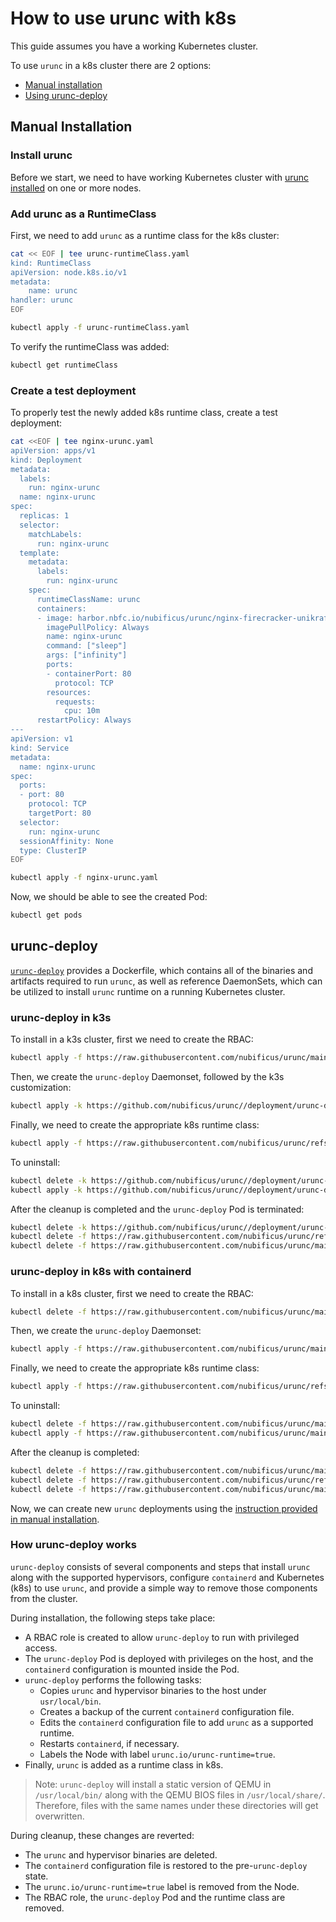 # How to use urunc with k8s

This guide assumes you have a working Kubernetes cluster.

To use `urunc` in a k8s cluster there are 2 options:

- [Manual installation](#manual-installation)
- [Using urunc-deploy](#urunc-deploy)

## Manual Installation

### Install urunc

Before we start, we need to have working Kubernetes cluster with [urunc installed](../installation.md) on one or more nodes.

### Add urunc as a RuntimeClass

First, we need to add `urunc` as a runtime class for the k8s cluster:

```bash
cat << EOF | tee urunc-runtimeClass.yaml
kind: RuntimeClass
apiVersion: node.k8s.io/v1
metadata:
    name: urunc
handler: urunc
EOF

kubectl apply -f urunc-runtimeClass.yaml
```

To verify the runtimeClass was added:

```bash
kubectl get runtimeClass
```

### Create a test deployment

To properly test the newly added k8s runtime class, create a test deployment:

```bash
cat <<EOF | tee nginx-urunc.yaml
apiVersion: apps/v1
kind: Deployment
metadata:
  labels:
    run: nginx-urunc
  name: nginx-urunc
spec:
  replicas: 1
  selector:
    matchLabels:
      run: nginx-urunc
  template:
    metadata:
      labels:
        run: nginx-urunc
    spec:
      runtimeClassName: urunc
      containers:
      - image: harbor.nbfc.io/nubificus/urunc/nginx-firecracker-unikraft-initrd:latest
        imagePullPolicy: Always
        name: nginx-urunc
        command: ["sleep"]
        args: ["infinity"]
        ports:
        - containerPort: 80
          protocol: TCP
        resources:
          requests:
            cpu: 10m
      restartPolicy: Always
---
apiVersion: v1
kind: Service
metadata:
  name: nginx-urunc
spec:
  ports:
  - port: 80
    protocol: TCP
    targetPort: 80
  selector:
    run: nginx-urunc
  sessionAffinity: None
  type: ClusterIP
EOF

kubectl apply -f nginx-urunc.yaml
```

Now, we should be able to see the created Pod:

```bash
kubectl get pods
```

## urunc-deploy

[`urunc-deploy`](https://github.com/urunc-dev/urunc/tree/main/deployment/urunc-deploy) provides a Dockerfile, which contains all of the binaries
and artifacts required to run `urunc`, as well as reference DaemonSets, which can
be utilized to install `urunc` runtime  on a running Kubernetes cluster.

### urunc-deploy in k3s

To install in a k3s cluster, first we need to create the RBAC:

```bash
kubectl apply -f https://raw.githubusercontent.com/nubificus/urunc/main/deployment/urunc-deploy/urunc-rbac/urunc-rbac.yaml
```

Then, we create the `urunc-deploy` Daemonset, followed by the k3s customization:

```bash
kubectl apply -k https://github.com/nubificus/urunc//deployment/urunc-deploy/urunc-deploy/overlays/k3s?ref=main
```

Finally, we need to create the appropriate k8s runtime class:

```bash
kubectl apply -f https://raw.githubusercontent.com/nubificus/urunc/refs/heads/main/deployment/urunc-deploy/runtimeclasses/runtimeclass.yaml
```

To uninstall:

```bash
kubectl delete -k https://github.com/nubificus/urunc//deployment/urunc-deploy/urunc-deploy/overlays/k3s?ref=main
kubectl apply -k https://github.com/nubificus/urunc//deployment/urunc-deploy/urunc-cleanup/overlays/k3s?ref=main
```

After the cleanup is completed and the `urunc-deploy` Pod is terminated:

```bash
kubectl delete -k https://github.com/nubificus/urunc//deployment/urunc-deploy/urunc-cleanup/overlays/k3s?ref=main
kubectl delete -f https://raw.githubusercontent.com/nubificus/urunc/refs/heads/main/deployment/urunc-deploy/runtimeclasses/runtimeclass.yaml
kubectl delete -f https://raw.githubusercontent.com/nubificus/urunc/main/deployment/urunc-deploy/urunc-rbac/urunc-rbac.yaml
```

### urunc-deploy in k8s with containerd

To install in a k8s cluster, first we need to create the RBAC:

```bash
kubectl delete -f https://raw.githubusercontent.com/nubificus/urunc/main/deployment/urunc-deploy/urunc-rbac/urunc-rbac.yaml
```

Then, we create the `urunc-deploy` Daemonset:

```bash
kubectl apply -f https://raw.githubusercontent.com/nubificus/urunc/main/deployment/urunc-deploy/urunc-deploy/base/urunc-deploy.yaml
```

Finally, we need to create the appropriate k8s runtime class:

```bash
kubectl apply -f https://raw.githubusercontent.com/nubificus/urunc/refs/heads/main/deployment/urunc-deploy/runtimeclasses/runtimeclass.yaml
```

To uninstall:

```bash
kubectl delete -f https://raw.githubusercontent.com/nubificus/urunc/main/deployment/urunc-deploy/urunc-deploy/base/urunc-deploy.yaml
kubectl apply -f https://raw.githubusercontent.com/nubificus/urunc/main/deployment/urunc-deploy/urunc-cleanup/base/urunc-cleanup.yaml
```

After the cleanup is completed:

```bash
kubectl delete -f https://raw.githubusercontent.com/nubificus/urunc/main/deployment/urunc-deploy/urunc-cleanup/base/urunc-cleanup.yaml
kubectl delete -f https://raw.githubusercontent.com/nubificus/urunc/refs/heads/main/deployment/urunc-deploy/runtimeclasses/runtimeclass.yaml
kubectl delete -f https://raw.githubusercontent.com/nubificus/urunc/main/deployment/urunc-deploy/urunc-rbac/urunc-rbac.yaml
```

Now, we can create new `urunc` deployments using the [instruction provided in manual installation](#create-a-test-deployment).

### How urunc-deploy works

`urunc-deploy` consists of several components and steps that install `urunc` along with the supported hypervisors,
configure `containerd` and Kubernetes (k8s) to use `urunc`, and provide a simple way to remove those components from the cluster.

During installation, the following steps take place:

- A RBAC role is created to allow `urunc-deploy` to run with privileged access.
- The `urunc-deploy` Pod is deployed with privileges on the host, and the `containerd` configuration is mounted inside the Pod.
- `urunc-deploy` performs the following tasks:
    * Copies `urunc` and hypervisor binaries to the host under `usr/local/bin`.
    * Creates a backup of the current `containerd` configuration file.
    * Edits the `containerd` configuration file to add `urunc` as a supported runtime.
    * Restarts `containerd`, if necessary.
    * Labels the Node with label `urunc.io/urunc-runtime=true`.
- Finally, `urunc` is added as a runtime class in k8s.

> Note: `urunc-deploy` will install a static version of QEMU in `/usr/local/bin/` along with the QEMU BIOS files in `/usr/local/share/`. Therefore, files with the same names under these directories will get overwritten.

During cleanup, these changes are reverted:

- The `urunc` and hypervisor binaries are deleted.
- The `containerd` configuration file is restored to the pre-`urunc-deploy` state.
- The `urunc.io/urunc-runtime=true` label is removed from the Node.
- The RBAC role, the `urunc-deploy` Pod and the runtime class are removed.
